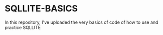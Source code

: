 # SQLLITE-BASICS
In this repository, I've uploaded the very basics of code of how to use and practice SQLLITE
